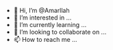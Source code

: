 - 👋 Hi, I’m @Amarllah
- 👀 I’m interested in ...
- 🌱 I’m currently learning ...
- 💞️ I’m looking to collaborate on ...
- 📫 How to reach me ...

<!---
Amarllah/Amarllah is a ✨ special ✨ repository because its `README.md` (this file) appears on your GitHub profile.
You can click the Preview link to take a look at your changes.
--->
